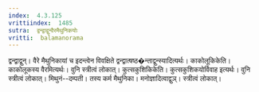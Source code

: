 ```yaml
---
index:  4.3.125
vrittiindex:  1485
sutra:  द्वन्द्वाद्वुन्वैरमैथुनिकयोः
vritti:  balamanorama 
---
```


द्वन्द्वाद्वुन्। वैरे मैथुनिकायां च इदन्त्वेन विवक्षिते द्वन्द्वात्षष्ठ�न्ताद्वुन्स्यादित्यर्थः। काकोलूकिकेति। काकोलूकस्य वैरमित्यर्थः। वुनि स्त्रीत्वं लोकात्। कुत्सकुशिकिकेति। कुत्सकुशिकयोर्विवाह इत्यर्थः। वुनि स्त्रीत्वं लोकात्। मिथुनं--दम्पती। तस्य कर्म मैथुनिका। मनोज्ञादित्वाद्वुञ्। स्त्रीत्वं लोकात्। 

